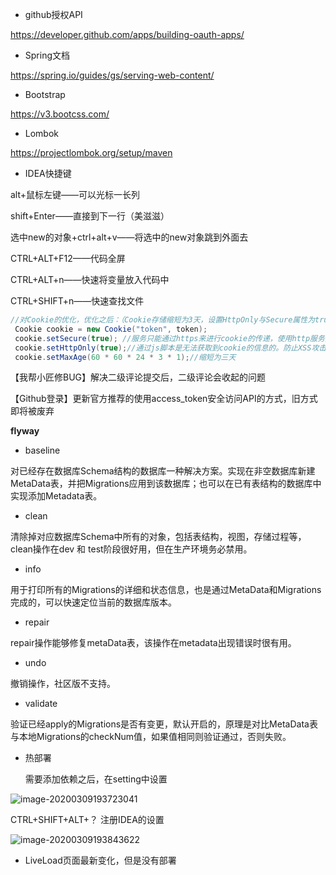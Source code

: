 - github授权API

https://developer.github.com/apps/building-oauth-apps/



- Spring文档

https://spring.io/guides/gs/serving-web-content/



- Bootstrap

https://v3.bootcss.com/



- Lombok

https://projectlombok.org/setup/maven

















- IDEA快捷键

alt+鼠标左键——可以光标一长列

shift+Enter——直接到下一行（美滋滋）

选中new的对象+ctrl+alt+v——将选中的new对象跳到外面去

CTRL+ALT+F12——代码全屏

CTRL+ALT+n——快速将变量放入代码中

CTRL+SHIFT+n——快速查找文件











```java
//对Cookie的优化，优化之后：（Cookie存储缩短为3天，设置HttpOnly与Secure属性为true。）
 Cookie cookie = new Cookie("token", token);
 cookie.setSecure(true); //服务只能通过https来进行cookie的传递，使用http服务无法提供服务。
 cookie.setHttpOnly(true);//通过js脚本是无法获取到cookie的信息的。防止XSS攻击。
 cookie.setMaxAge(60 * 60 * 24 * 3 * 1);//缩短为三天
```



【我帮小匠修BUG】解决二级评论提交后，二级评论会收起的问题

【Github登录】更新官方推荐的使用access_token安全访问API的方式，旧方式即将被废弃





**flyway**

- baseline

对已经存在数据库Schema结构的数据库一种解决方案。实现在非空数据库新建MetaData表，并把Migrations应用到该数据库；也可以在已有表结构的数据库中实现添加Metadata表。

- clean

清除掉对应数据库Schema中所有的对象，包括表结构，视图，存储过程等，clean操作在dev 和 test阶段很好用，但在生产环境务必禁用。

- info

用于打印所有的Migrations的详细和状态信息，也是通过MetaData和Migrations完成的，可以快速定位当前的数据库版本。

- repair

repair操作能够修复metaData表，该操作在metadata出现错误时很有用。

- undo

撤销操作，社区版不支持。

- validate

验证已经apply的Migrations是否有变更，默认开启的，原理是对比MetaData表与本地Migrations的checkNum值，如果值相同则验证通过，否则失败。





- 热部署

  需要添加依赖之后，在setting中设置

![image-20200309193723041](E:%5Cmy-project%5Ccommunity%5C%E9%A1%B9%E7%9B%AE%E5%88%B6%E4%BD%9C%E6%B5%81%E7%A8%8B.assets%5Cimage-20200309193723041.png)

CTRL+SHIFT+ALT+？ 注册IDEA的设置

![image-20200309193843622](E:%5Cmy-project%5Ccommunity%5C%E9%A1%B9%E7%9B%AE%E5%88%B6%E4%BD%9C%E6%B5%81%E7%A8%8B.assets%5Cimage-20200309193843622.png)







- LiveLoad页面最新变化，但是没有部署







